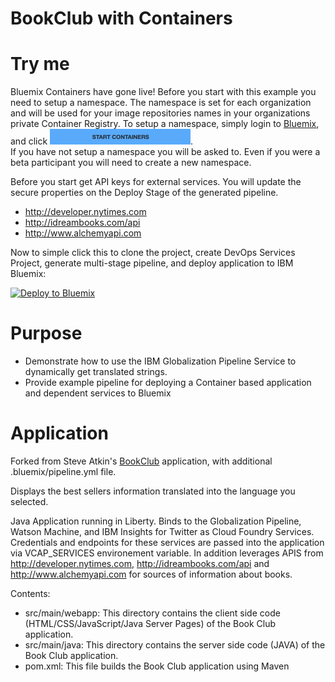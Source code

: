 # BookClub with Containers

# Try me 
Bluemix Containers have gone live!  Before you start with this example you need to setup a namespace.  The namespace is set for each organization and will be used for your image repositories names in your organizations private Container Registry.  To setup a namespace, simply login to [Bluemix](https://bluemix.net), and click ![Start Containers](start-containers.jpg).  
If you have not setup a namespace you will be asked to.  Even if you were a beta participant you will need to create a new namespace.  

Before you start get API keys for external services.  You will update the secure properties on the Deploy Stage of the generated pipeline.  
* http://developer.nytimes.com
* http://idreambooks.com/api
* http://www.alchemyapi.com

Now to simple click this to clone the project, create DevOps Services Project, generate multi-stage pipeline, and deploy application to IBM Bluemix:

[![Deploy to Bluemix](https://bluemix.net/deploy/button.png)](https://bluemix.net/deploy?repository=https://github.com/Puquios/bookclub-containers.git)

# Purpose 
* Demonstrate how to use the IBM Globalization Pipeline Service to dynamically get translated strings.  
* Provide example pipeline for deploying a Container based application and dependent services to Bluemix

# Application 
Forked from Steve Atkin's [BookClub](https://hub.jazz.net/pipeline/steveatkin/BookClub) application, with additional .bluemix/pipeline.yml file.  

Displays the best sellers information translated into the language you selected.

Java Application running in Liberty.  Binds to the Globalization Pipeline, Watson Machine, and IBM Insights for Twitter as Cloud Foundry Services.  Credentials and endpoints for these services are passed into the application via VCAP_SERVICES environement variable.  In addition leverages APIS from http://developer.nytimes.com, http://idreambooks.com/api and http://www.alchemyapi.com for sources of information about books.  

Contents:   
*   src/main/webapp: This directory contains the client side code (HTML/CSS/JavaScript/Java Server Pages) of the Book Club application.
*   src/main/java: This directory contains the server side code (JAVA) of the Book Club application. 
*   pom.xml: This file builds the Book Club application using Maven
  
        



    

